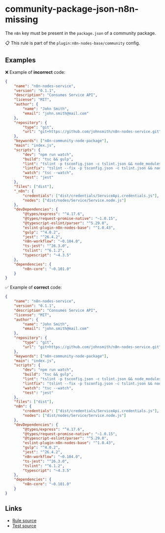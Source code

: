 [//]: # "File generated from a template. Do not edit this file directly."

# community-package-json-n8n-missing

The `n8n` key must be present in the `package.json` of a community package.

📋 This rule is part of the `plugin:n8n-nodes-base/community` config.

## Examples

❌ Example of **incorrect** code:

```json
{
	"name": "n8n-nodes-service",
	"version": "0.1.1",
	"description": "Consumes Service API",
	"license": "MIT",
	"author": {
		"name": "John Smith",
		"email": "john.smith@mail.com"
	},
	"repository": {
		"type": "git",
		"url": "git+https://github.com/johnsmith/n8n-nodes-service.git"
	},
	"keywords": ["n8n-community-node-package"],
	"main": "index.js",
	"scripts": {
		"dev": "npm run watch",
		"build": "tsc && gulp",
		"lint": "tslint -p tsconfig.json -c tslint.json && node_modules/eslint/bin/eslint.js ./nodes",
		"lintfix": "tslint --fix -p tsconfig.json -c tslint.json && node_modules/eslint/bin/eslint.js --fix ./nodes",
		"watch": "tsc --watch",
		"test": "jest"
	},
	"files": ["dist"],
	"_n8n": {
		"credentials": ["dist/credentials/ServiceApi.credentials.js"],
		"nodes": ["dist/nodes/Service/Service.node.js"]
	},
	"devDependencies": {
		"@types/express": "^4.17.6",
		"@types/request-promise-native": "~1.0.15",
		"@typescript-eslint/parser": "^5.29.0",
		"eslint-plugin-n8n-nodes-base": "^1.0.43",
		"gulp": "^4.0.2",
		"jest": "^26.4.2",
		"n8n-workflow": "~0.104.0",
		"ts-jest": "^26.3.0",
		"tslint": "^6.1.2",
		"typescript": "~4.3.5"
	},
	"dependencies": {
		"n8n-core": "~0.101.0"
	}
}
```

✅ Example of **correct** code:

```json
{
	"name": "n8n-nodes-service",
	"version": "0.1.1",
	"description": "Consumes Service API",
	"license": "MIT",
	"author": {
		"name": "John Smith",
		"email": "john.smith@mail.com"
	},
	"repository": {
		"type": "git",
		"url": "git+https://github.com/johnsmith/n8n-nodes-service.git"
	},
	"keywords": ["n8n-community-node-package"],
	"main": "index.js",
	"scripts": {
		"dev": "npm run watch",
		"build": "tsc && gulp",
		"lint": "tslint -p tsconfig.json -c tslint.json && node_modules/eslint/bin/eslint.js ./nodes",
		"lintfix": "tslint --fix -p tsconfig.json -c tslint.json && node_modules/eslint/bin/eslint.js --fix ./nodes",
		"watch": "tsc --watch",
		"test": "jest"
	},
	"files": ["dist"],
	"n8n": {
		"credentials": ["dist/credentials/ServiceApi.credentials.js"],
		"nodes": ["dist/nodes/Service/Service.node.js"]
	},
	"devDependencies": {
		"@types/express": "^4.17.6",
		"@types/request-promise-native": "~1.0.15",
		"@typescript-eslint/parser": "^5.29.0",
		"eslint-plugin-n8n-nodes-base": "^1.0.43",
		"gulp": "^4.0.2",
		"jest": "^26.4.2",
		"n8n-workflow": "~0.104.0",
		"ts-jest": "^26.3.0",
		"tslint": "^6.1.2",
		"typescript": "~4.3.5"
	},
	"dependencies": {
		"n8n-core": "~0.101.0"
	}
}
```

## Links

- [Rule source](../../lib/rules/community-package-json-n8n-missing.ts)
- [Test source](../../tests/community-package-json-n8n-missing.test.ts)
